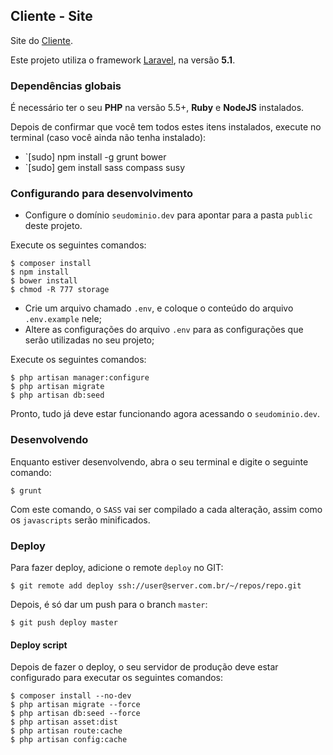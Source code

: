 ## Cliente - Site

Site do [Cliente](http://www.dominio.com.br).

Este projeto utiliza o framework [Laravel](http://laravel.com), na versão **5.1**.

### Dependências globais

É necessário ter o seu **PHP** na versão 5.5+, **Ruby** e **NodeJS** instalados.

Depois de confirmar que você tem todos estes itens instalados, execute no terminal (caso você ainda não tenha instalado):

* `[sudo] npm install -g grunt bower
* `[sudo] gem install sass compass susy

### Configurando para desenvolvimento

* Configure o domínio `seudominio.dev` para apontar para a pasta `public` deste projeto.

Execute os seguintes comandos: 

```
$ composer install
$ npm install
$ bower install
$ chmod -R 777 storage
```

* Crie um arquivo chamado `.env`, e coloque o conteúdo do arquivo `.env.example` nele;
* Altere as configurações do arquivo `.env` para as configurações que serão utilizadas no seu projeto;

Execute os seguintes comandos: 

```
$ php artisan manager:configure
$ php artisan migrate
$ php artisan db:seed
```

Pronto, tudo já deve estar funcionando agora acessando o `seudominio.dev`.

### Desenvolvendo

Enquanto estiver desenvolvendo, abra o seu terminal e digite o seguinte comando:

```
$ grunt
```

Com este comando, o `SASS` vai ser compilado a cada alteração, assim como os `javascripts` serão minificados.

### Deploy

Para fazer deploy, adicione o remote `deploy` no GIT:

```
$ git remote add deploy ssh://user@server.com.br/~/repos/repo.git
```

Depois, é só dar um push para o branch `master`:

```
$ git push deploy master
```

#### Deploy script

Depois de fazer o deploy, o seu servidor de produção deve estar configurado para executar os seguintes comandos: 

```
$ composer install --no-dev
$ php artisan migrate --force
$ php artisan db:seed --force
$ php artisan asset:dist
$ php artisan route:cache
$ php artisan config:cache
```